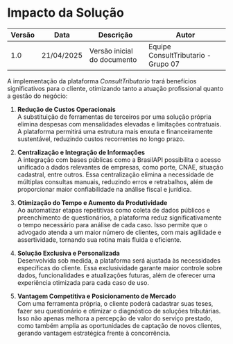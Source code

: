 # Impacto da Solução

| Versão | Data       | Descrição                         | Autor                               |
|------- |----------- | --------------------------------- | ----------------------------------- |
| 1.0    | 21/04/2025 | Versão inicial do documento       | Equipe ConsultTributario - Grupo 07 |

A implementação da plataforma *ConsultTributario* trará benefícios significativos para o cliente, otimizando tanto a atuação profissional quanto a gestão do negócio:

1. **Redução de Custos Operacionais**  
   A substituição de ferramentas de terceiros por uma solução própria elimina despesas com mensalidades elevadas e limitações contratuais. A plataforma permitirá uma estrutura mais enxuta e financeiramente sustentável, reduzindo custos recorrentes no longo prazo.

2. **Centralização e Integração de Informações**   
   A integração com bases públicas como a BrasilAPI possibilita o acesso unificado a dados relevantes de empresas, como porte, CNAE, situação cadastral, entre outros. Essa centralização elimina a necessidade de múltiplas consultas manuais, reduzindo erros e retrabalhos, além de proporcionar maior confiabilidade na análise fiscal e jurídica.  
     
3. **Otimização do Tempo e Aumento da Produtividade**  
   Ao automatizar etapas repetitivas como coleta de dados públicos e preenchimento de questionários, a plataforma reduz significativamente o tempo necessário para análise de cada caso. Isso permite que o advogado atenda a um maior número de clientes, com mais agilidade e assertividade, tornando sua rotina mais fluida e eficiente.

4. **Solução Exclusiva e Personalizada**  
   Desenvolvida sob medida, a plataforma será ajustada às necessidades específicas do cliente. Essa exclusividade garante maior controle sobre dados, funcionalidades e atualizações futuras, além de oferecer uma experiência otimizada para cada caso de uso.

5. **Vantagem Competitiva e Posicionamento de Mercado**  
   Com uma ferramenta própria, o cliente poderá cadastrar suas teses, fazer seu questionário e otimizar o diagnóstico de soluções tributárias. Isso não apenas melhora a percepção de valor do serviço prestado, como também amplia as oportunidades de captação de novos clientes, gerando vantagem estratégica frente à concorrência.
